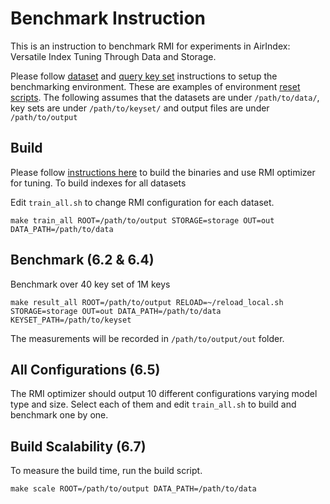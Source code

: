 # Benchmark Instruction

This is an instruction to benchmark RMI for experiments in AirIndex: Versatile Index Tuning Through Data and Storage.

Please follow [dataset](https://github.com/illinoisdata/airindex-public/blob/main/dataset_setup.md) and [query key set](https://github.com/illinoisdata/airindex-public/blob/main/keyset_setup.md) instructions to setup the benchmarking environment. These are examples of environment [reset scripts](https://github.com/illinoisdata/airindex-public/blob/main/reload_examples.md). The following assumes that the datasets are under `/path/to/data/`, key sets are under `/path/to/keyset/` and output files are under `/path/to/output`

## Build

Please follow [instructions here](https://github.com/illinoisdata/RMI/blob/master/README.md) to build the binaries and use RMI optimizer for tuning. To build indexes for all datasets

Edit `train_all.sh` to change RMI configuration for each dataset.

```
make train_all ROOT=/path/to/output STORAGE=storage OUT=out DATA_PATH=/path/to/data
```

## Benchmark (6.2 & 6.4)

Benchmark over 40 key set of 1M keys

```
make result_all ROOT=/path/to/output RELOAD=~/reload_local.sh STORAGE=storage OUT=out DATA_PATH=/path/to/data KEYSET_PATH=/path/to/keyset
```

The measurements will be recorded in `/path/to/output/out` folder.

## All Configurations (6.5)

The RMI optimizer should output 10 different configurations varying model type and size. Select each of them and edit `train_all.sh` to build and benchmark one by one.

## Build Scalability (6.7)

To measure the build time, run the build script.

```
make scale ROOT=/path/to/output DATA_PATH=/path/to/data
```


